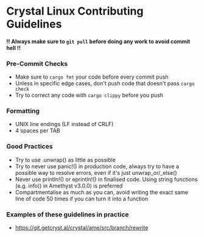 # Crystal Linux Contributing Guidelines

#### !! Always make sure to `git pull` before doing any work to avoid commit hell !!

### Pre-Commit Checks

- Make sure to `cargo fmt` your code before every commit push
- Unless in specific edge cases, don't push code that doesn't pass `cargo check`
- Try to correct any code with `cargo clippy` before you push

### Formatting

- UNIX line endings (LF instead of CRLF)
- 4 spaces per TAB

### Good Practices

- Try to use .unwrap() as little as possible
- Try to never use panic!() in production code, always try to have a possible way to resolve errors, even if it's just
  unwrap_or/_else()
- Never use println!() or eprintln!() in finalised code. Using string functions (e.g. info() in Amethyst v3.0.0) is
  preferred
- Compartmentalise as much as you can, avoid writing the exact same line of code 50 times if you can turn it into a
  function

### Examples of these guidelines in practice

- https://git.getcryst.al/crystal/ame/src/branch/rewrite